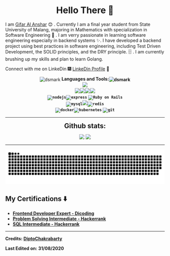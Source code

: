 <h1 align="center"> Hello There 👋 </h1>

I am [Gifar Al Anshar](https://www.linkedin.com/in/gifar-al-anshar/) :blush:	 . Currently I am a final year student from State University of Malang, majoring in Mathematics with specialization in Software Engineering :satellite: . I am verry passionate in learning software engineering especially in backend systems :sparkles:. I have developed a backend project using best practices in software engineering, including Test Driven Development, the SOLID principles, and the DRY principle. :file_cabinet: . I am currently brushing up my skills and plan to learn Golang.

Connect with me on LinkeDin :fireworks: [LinkeDin Profile](https://www.linkedin.com/in/gifar-al-anshar/) :sparkler:


<div align="center">
  <img alt="dsmark" align="center" height="70px" width="70px"
    src="https://c.tenor.com/cXlrPENTVkEAAAAi/chika-dance.gif">
  <b> Languages and Tools:<img alt="dsmark" align="center" height="70px" width="70px"
      src="https://c.tenor.com/cXlrPENTVkEAAAAi/chika-dance.gif">
    <br />
    <img
      src="https://user-images.githubusercontent.com/73097560/115834477-dbab4500-a447-11eb-908a-139a6edaec5c.gif"><br>
    <code><img width="15%" src="https://www.vectorlogo.zone/logos/javascript/javascript-ar21.svg"></code><code><img width="15%" src="https://www.vectorlogo.zone/logos/typescriptlang/typescriptlang-ar21.svg"></code><code><img width="15%" src="https://www.vectorlogo.zone/logos/python/python-ar21.svg"></code><code><img width="15%" src="https://www.vectorlogo.zone/logos/golang/golang-ar21.svg"></code>
    <br />
    <code><img alt="nodejs" width="15%" src="https://www.vectorlogo.zone/logos/nodejs/nodejs-ar21.svg"></code><code><img alt="express" width="15%" src="https://www.vectorlogo.zone/logos/expressjs/expressjs-ar21.svg"></code>
    <code><img width="15%" src="https://www.vectorlogo.zone/logos/ruby-lang/ruby-lang-horizontal.svg" alt="Ruby on Rails"></code>
    <br />
    <code><img alt="mysql" width="15%" src="https://www.vectorlogo.zone/logos/mysql/mysql-ar21.svg"></code><code><img width="15%" src="https://www.vectorlogo.zone/logos/postgresql/postgresql-ar21.svg"></code><code><img alt="redis" width="15%" src="https://www.vectorlogo.zone/logos/redis/redis-ar21.svg"></code>
    <br />
    <code><img alt="docker" width="15%" src="https://www.vectorlogo.zone/logos/docker/docker-ar21.svg"></code><code><img alt="kubernetes" width="15%" src="https://www.vectorlogo.zone/logos/kubernetes/kubernetes-ar21.svg"></code>
    <code><img alt="git" width="15%" src="https://www.vectorlogo.zone/logos/git-scm/git-scm-ar21.svg"></code>
</div>



 
----

<div align="center">
<h2 align="center" style="margin: 5px 10px;">Github stats:</h2> 

[![](https://github-readme-stats.vercel.app/api?username=giifrr&show_icons=true&theme=tokyonight&hide_border=true&locale=en)](https://github.com/giifrr)
[![](https://github-readme-streak-stats.herokuapp.com/?user=giifrr&theme=material-palenight)](https://github.com/giifrr)
</div>

----

<p align="center">
  <img  src="https://raw.githubusercontent.com/Elanza-48/Elanza-48/main/resources/img/github-contribution-grid-snake.svg"
    alt="example" />
</p>


## My Certifications :arrow_down:

- [Frontend Developer Expert - Dicoding](https://www.dicoding.com/certificates/1OP8LM762ZQK)
- [Problem Solving Intermediate - Hackerrank](https://www.hackerrank.com/certificates/243e2c0893d0)
- [SQL Intermediate - Hackerrank](https://www.hackerrank.com/certificates/4479386e4292)


----
Credits: [DiptoChakrabarty](https://github.com/DiptoChakrabarty)

Last Edited on: 31/08/2020
